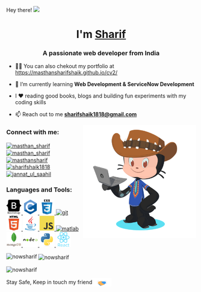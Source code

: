 
Hey there! <img src="https://media.giphy.com/media/hvRJCLFzcasrR4ia7z/giphy.gif" width="25px"> 

<h1 align="center">I'm <a href="https://masthansharifshaik.github.io/cv2/">Sharif</a></h1>
<h3 align="center">A passionate web developer from India</h3>

-  👨‍💻 You can also chekout my portfolio at https://masthansharifshaik.github.io/cv2/

- 🌱 I’m currently learning **Web Development & ServiceNow Development**

- I ❤ reading good books, blogs and building fun experiments with my coding skills

- 📫 Reach out to me **sharifshaik1818@gmail.com**

<img align="right" alt="PNG" src="https://raw.githubusercontent.com/MasthanSharifShaik/MasthanSharifShaik/main/GitHub%20logo.png" width="300" height="300" />
  
<h3 align="left">Connect with me:</h3>
<p align="left">
<a href="https://codepen.io/masthan_sharif" target="blank"><img align="center" src="https://raw.githubusercontent.com/rahuldkjain/github-profile-readme-generator/master/src/images/icons/Social/codepen.svg" alt="masthan_sharif" height="30" width="40" /></a>
<a href="https://twitter.com/masthan_sharif" target="blank"><img align="center" src="https://raw.githubusercontent.com/rahuldkjain/github-profile-readme-generator/master/src/images/icons/Social/twitter.svg" alt="masthan_sharif" height="30" width="40" /></a>
<a href="https://linkedin.com/in/masthansharif" target="blank"><img align="center" src="https://raw.githubusercontent.com/rahuldkjain/github-profile-readme-generator/master/src/images/icons/Social/linked-in-alt.svg" alt="masthansharif" height="30" width="40" /></a>
<a href="https://www.hackerrank.com/sharifshaik1818" target="blank"><img align="center" src="https://raw.githubusercontent.com/rahuldkjain/github-profile-readme-generator/master/src/images/icons/Social/hackerrank.svg" alt="sharifshaik1818" height="30" width="40" /></a>
<a href="https://www.leetcode.com/jannat_ul_saahil" target="blank"><img align="center" src="https://raw.githubusercontent.com/rahuldkjain/github-profile-readme-generator/master/src/images/icons/Social/leet-code.svg" alt="jannat_ul_saahil" height="30" width="40" /></a>
</p>

<h3 align="left">Languages and Tools:</h3>
<p align="left"> <a href="https://getbootstrap.com" target="_blank" rel="noreferrer"> <img src="https://raw.githubusercontent.com/devicons/devicon/master/icons/bootstrap/bootstrap-plain-wordmark.svg" alt="bootstrap" width="40" height="40"/> </a> <a href="https://www.cprogramming.com/" target="_blank" rel="noreferrer"> <img src="https://raw.githubusercontent.com/devicons/devicon/master/icons/c/c-original.svg" alt="c" width="40" height="40"/> </a> <a href="https://www.w3schools.com/css/" target="_blank" rel="noreferrer"> <img src="https://raw.githubusercontent.com/devicons/devicon/master/icons/css3/css3-original-wordmark.svg" alt="css3" width="40" height="40"/> </a> <a href="https://git-scm.com/" target="_blank" rel="noreferrer"> <img src="https://www.vectorlogo.zone/logos/git-scm/git-scm-icon.svg" alt="git" width="40" height="40"/> </a> <a href="https://www.w3.org/html/" target="_blank" rel="noreferrer"> <img src="https://raw.githubusercontent.com/devicons/devicon/master/icons/html5/html5-original-wordmark.svg" alt="html5" width="40" height="40"/> </a> <a href="https://www.java.com" target="_blank" rel="noreferrer"> <img src="https://raw.githubusercontent.com/devicons/devicon/master/icons/java/java-original.svg" alt="java" width="40" height="40"/> </a> <a href="https://developer.mozilla.org/en-US/docs/Web/JavaScript" target="_blank" rel="noreferrer"> <img src="https://raw.githubusercontent.com/devicons/devicon/master/icons/javascript/javascript-original.svg" alt="javascript" width="40" height="40"/> </a> <a href="https://www.mathworks.com/" target="_blank" rel="noreferrer"> <img src="https://upload.wikimedia.org/wikipedia/commons/2/21/Matlab_Logo.png" alt="matlab" width="40" height="40"/> </a> <a href="https://www.mongodb.com/" target="_blank" rel="noreferrer"> <img src="https://raw.githubusercontent.com/devicons/devicon/master/icons/mongodb/mongodb-original-wordmark.svg" alt="mongodb" width="40" height="40"/> </a> <a href="https://nodejs.org" target="_blank" rel="noreferrer"> <img src="https://raw.githubusercontent.com/devicons/devicon/master/icons/nodejs/nodejs-original-wordmark.svg" alt="nodejs" width="40" height="40"/> </a> <a href="https://www.python.org" target="_blank" rel="noreferrer"> <img src="https://raw.githubusercontent.com/devicons/devicon/master/icons/python/python-original.svg" alt="python" width="40" height="40"/> </a> <a href="https://reactjs.org/" target="_blank" rel="noreferrer"> <img src="https://raw.githubusercontent.com/devicons/devicon/master/icons/react/react-original-wordmark.svg" alt="react" width="40" height="40"/> </a> </p>


<p><img align="left" src="https://github-readme-stats.vercel.app/api/top-langs?username=nowsharif&show_icons=true&locale=en&layout=compact" alt="nowsharif" /></p>

<p>&nbsp;<img align="center" src="https://github-readme-stats.vercel.app/api?username=nowsharif&show_icons=true&locale=en" alt="nowsharif" /></p>

<p><img align="center" src="https://github-readme-streak-stats.herokuapp.com/?user=nowsharif&" alt="nowsharif" /></p>

<p> Stay Safe, Keep in touch my friend<img align="center" src="https://raw.githubusercontent.com/MasthanSharifShaik/MasthanSharifShaik/main/Handshake.gif" alt="--masthansharifshaik" width="10%"/>
</p>


